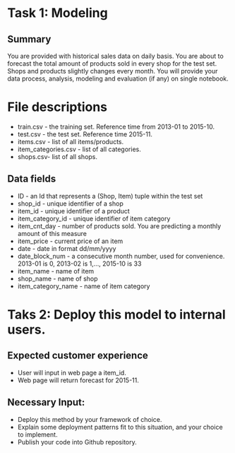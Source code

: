 # Task 1: Modeling

## Summary

You are provided with historical sales data on daily basis. You are about to forecast the total amount of products sold in every shop for the test set. Shops and products slightly changes every month.
You will provide your data process, analysis, modeling and evaluation (if any) on single notebook.


# File descriptions

- train.csv - the training set. Reference time from 2013-01 to 2015-10.
- test.csv - the test set. Reference time 2015-11.
- items.csv - list of all items/products.
- item_categories.csv  - list of all categories.
- shops.csv- list of all shops.

## Data fields

- ID - an Id that represents a (Shop, Item) tuple within the test set
- shop_id - unique identifier of a shop
- item_id - unique identifier of a product
- item_category_id - unique identifier of item category
- item_cnt_day - number of products sold. You are predicting a monthly amount of this measure
- item_price - current price of an item
- date - date in format dd/mm/yyyy
- date_block_num - a consecutive month number, used for convenience. 2013-01 is 0, 2013-02 is 1,..., 2015-10 is 33
- item_name - name of item
- shop_name - name of shop
- item_category_name - name of item category

# Taks 2: Deploy this model to internal users.

## Expected customer experience

- User will input in web page a item_id. 
- Web page will return forecast for 2015-11.

## Necessary Input: 

- Deploy this method by your framework of choice.
- Explain some deployment patterns fit to this situation, and your choice to implement.
- Publish your code into Github repository.

